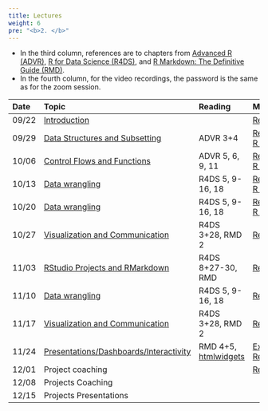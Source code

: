 ```yaml
---
title: Lectures
weight: 6
pre: "<b>2. </b>"
---
```


* In the third column, references are to chapters from [Advanced R (ADVR)](https://adv-r.hadley.nz/), [R for Data Science (R4DS)](http://r4ds.had.co.nz/), and [R Markdown: The Definitive Guide (RMD)](https://bookdown.org/yihui/rmarkdown/).
* In the fourth column, for the video recordings, the password is the same as for the zoom session.

| Date  | Topic | Reading | Misc |
| :---  | :---  | :---    | :---      |
| 09/22 | [Introduction](https://raw.githubusercontent.com/tvatter/dsfba_2021/master/static/lectures/01_intro.pdf) |  | [Recording](https://columbiauniversity.zoom.us/rec/share/5upJHNuhJsO9o5-lBSh3s-LJO5QPWGjnog0eZkTlak0jeFf0TkMcnVNgTJE0YZRD.kb57LoTSOPCZg5h1) |
| 09/29 | [Data Structures and Subsetting](https://raw.githubusercontent.com/tvatter/dsfba_2021/master/static/lectures/02_data_structures_subsetting.pdf) | ADVR 3+4 | [Recording](https://columbiauniversity.zoom.us/rec/share/Pb6ofGQVD9ko6ooqhedTWLA4xMmIvuSGqjaIx7_FvVR3ISMzNzWB-tbW3xo5CB0K.NYOWPBZyGggmNQyX), [R script](https://raw.githubusercontent.com/tvatter/dsfba_2021/master/static/lectures/02_data_structures_subsetting.R) |
| 10/06 | [Control Flows and Functions](https://raw.githubusercontent.com/tvatter/dsfba_2021/master/static/lectures/03_control_flow_functions.pdf) | ADVR 5, 6, 9, 11 | [Recording](https://columbiauniversity.zoom.us/rec/share/guxN4WOG-iZABgv_DRhOSA3iVjk_iInDroxd6qQlN78At_IgLaZcK7OFQvIswXAp.5dZibB4Db9Enu7_C), [R script](https://raw.githubusercontent.com/tvatter/dsfba_2021/master/static/lectures/03_control_flow_functions.R) |
| 10/13 | [Data wrangling](https://raw.githubusercontent.com/tvatter/dsfba_2021/master/static/lectures/04_wrangling.pdf) | R4DS 5, 9-16, 18 | [Recording](https://columbiauniversity.zoom.us/rec/share/OMyIMfSzY0h9GcbMvrd4fqZVJnNN6B8GoHc2N6pkHZy3wctQko53Ivz0WejqADgj.8WXqAIXx9dhLv6_F), [R script](https://raw.githubusercontent.com/tvatter/dsfba_2021/master/static/lectures/04_wrangling.R) |
| 10/20 | [Data wrangling](https://raw.githubusercontent.com/tvatter/dsfba_2021/master/static/lectures/04_wrangling.pdf) | R4DS 5, 9-16, 18 | [Recording](https://columbiauniversity.zoom.us/rec/share/oLccJeH1LUYS8v8_PKCzJOmrhQiND4eb5CbJLy6NbQTiDgAEO-60P_7QdCH7TECC.ya2oFTJoKiTw-Xsx), [R script](https://raw.githubusercontent.com/tvatter/dsfba_2021/master/static/lectures/04_wrangling.R) |
| 10/27 | [Visualization and Communication](https://raw.githubusercontent.com/tvatter/dsfba_2021/master/static/lectures/05_visualization.pdf) | R4DS 3+28, RMD 2 | [Recording](https://columbiauniversity.zoom.us/rec/share/WffAIHbLjwhImqihyhbVl8bAwhczsmqC0RTRaSt-a0bchIAlLn0RvR7-IzuP7z4g.vaUe_5VsmgPCjAM0) |
| 11/03 | [RStudio Projects and RMarkdown](https://raw.githubusercontent.com/tvatter/dsfba_2021/master/static/lectures/06_rproj_rmd.pdf) | R4DS 8+27-30, RMD | [Recording](https://columbiauniversity.zoom.us/rec/share/l7sQPUdJ_ij3vGlDmsMEgu-ItpRjBnT6jjZbMpIoPG0xcwWLVCj9lTm2LF-6Aexh.SjDKjuvF7mNEmfxJ) |
| 11/10 | [Data wrangling](https://raw.githubusercontent.com/tvatter/dsfba_2021/master/static/lectures/07_wrangling.pdf) | R4DS 5, 9-16, 18 | [Recording](https://columbiauniversity.zoom.us/rec/share/u5nvvEvW85y5OVoBXyrhb3Dvqut-rxM-ZccRgDoWHbyY1lWMjjAbLwbBS9U9H3HM.sIMev-xvG08nmA_0) |
| 11/17 | [Visualization and Communication](https://raw.githubusercontent.com/tvatter/dsfba_2021/master/static/lectures/08_visualization.pdf) | R4DS 3+28, RMD 2 | [Recording](https://columbiauniversity.zoom.us/rec/share/HGZeZqspOShzLIonAC_JixSDTPgrdMdj4dGRPKHqay-MfkAlqlUtblkGB0YOeZ3B.jGzOxGCIileBWpoT) |
| 11/24 | [Presentations/Dashboards/Interactivity](https://raw.githubusercontent.com/tvatter/dsfba_2021/master/static/lectures/09_rmarkdown_interactivity.pdf) | RMD 4+5, [htmlwidgets](https://www.htmlwidgets.org/) | [Examples](https://raw.githubusercontent.com/tvatter/dsfba_2021/master/static/lectures/examples_interactivity.zip), [Recording](https://columbiauniversity.zoom.us/rec/share/PzKafGwsYVeVY-geWwoZXpjSRD4GJvoNJzJAsWD76im-9hxqukwdGzXBJDffl9N9.MILFNzWjzHzf5jmm)  |
| 12/01 | Project coaching |  | [Recording](https://columbiauniversity.zoom.us/rec/share/Idm_AKjGcPBZw4fb_uZvp0N934HJS1WJDzovXzAAjll4NL4uWEdJ5ZDZh9reiDrY.qSMnyeTWstr33JJm) |
| 12/08 | Projects Coaching | | |
| 12/15 | Projects Presentations | | |
